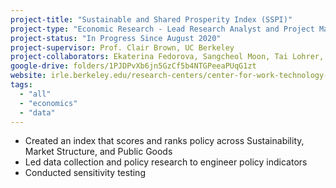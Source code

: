 ```yaml
---
project-title: "Sustainable and Shared Prosperity Index (SSPI)"
project-type: "Economic Research - Lead Research Analyst and Project Manager"
project-status: "In Progress Since August 2020"
project-supervisor: Prof. Clair Brown, UC Berkeley 
project-collaborators: Ekaterina Fedorova, Sangcheol Moon, Tai Lohrer, Uma Krishnaswammy, Ryusuke Kondo, Claudio Pezzia, Simon Sallstrom, Michelle Tan, McCoy Cantwell, Jeffrey Suzuki, Sreeja Apparaju, Ploypat Taedullayasatit, Daya Khunkhun, Izzy Weiss, Abigale Lischak, Minh Nguyen, Richard Lu, Sonya Chang, Jess Nathan, Justin Laskowski"
google-drive: folders/1PJDPvXb6jn5GzCf5b4NTGPeeaPUqG1zt
website: irle.berkeley.edu/research-centers/center-for-work-technology-and-society/creating-a-sustainable-shared-prosperity-policy-index-sspi/
tags:
  - "all"
  - "economics"
  - "data"
---
```

* Created an index that scores and ranks policy across Sustainability, Market Structure, and Public Goods
* Led data collection and policy research to engineer policy indicators
* Conducted sensitivity testing